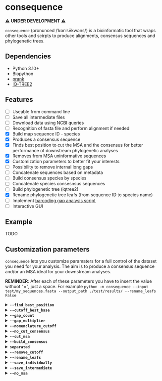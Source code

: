 # consequence

⚠️ **UNDER DEVELOPMENT** ⚠️

`consequence` (pronunced /ˈkɒnˈsēkwəns/) is a bioinformatic tool that wraps other tools and scirpts to produce alignments, consensus sequences and phylogenetic trees.

## Dependencies
- Python 3.10+
- Biopython
- [prank](https://github.com/ariloytynoja/prank-msa)
- [IQ-TREE2](http://www.iqtree.org/#download)

## Features
- [ ] Useable from command line
- [ ] Save all intermediate files
- [ ] Download data using NCBI queries
- [ ] Recognition of fasta file and perform alignment if needed
- [x] Build map sequence ID - species
- [x] Produces a consensus sequence
- [x] Finds best position to cut the MSA and the consensus for better performance of downstream phylogenetic analyses
- [x] Removes from MSA uninformative sequences
- [x] Customization parameters to better fit your interests
- [ ] Possibility to remove internal long gaps
- [ ] Concatenate sequences based on metadata
- [ ] Build consensus species by species
- [ ] Concatenate species consesnsus sequences
- [ ] Build phylogenetic tree (iqtree2)
- [x] Rename phylogenetic tree leafs (from sequence ID to species name)
- [ ] Implement [barcoding gap analysis script](https://github.com/AleTatti/Barcoding-Analysis)
- [ ] Interactive GUI

## Example
TODO

## Customization parameters 
`consequence` lets you customize paramaters for a full control of the dataset you need for your analysis. The aim is to produce a consensus sequence and/or an MSA ideal for your downstream analyses.

**REMINDER**: After each of these parameters you have to insert the value withuot "=", just a space. For example `python -m consequence --input test/my_sequences.fasta --output_path ./test/results/ --rename_leafs False` 

<details><summary><b><code>--find_best_position</code></b></summary>

default: True

This parameters allows to find best position for start and stop where to perform cuts and obtain meaningful sequences for following phylogenetic analyses.
  
</details>

<details><summary><b><code>--cutoff_best_base</code></b></summary>

defult: 0.85

The objective is that start and end of the sequence must mostly be sequences of bases in most sequences of the MSA. This parameter allows to assess if a position is considerable a gap or a base throughout the MSA.

Toy example:

```
----ATGCATCAGC----CG----ATG--------GTGATCGATCGACTAG-----GCTAGCATCGAT------CAGTCAGAGAA------GATCGAC-----
----------------TACG----ATG--------GTGATCGATCGACTAG-----GCTAGCATCGAT------CAGTCAGAGAA------------------
-----------AGCAGT--G----ATG-----------------------------GCTAGCATCGAT------CAGTCAGAGAA------------------
------------------------ATG--------GTGATCGATCGACTAG-----------------------------GAGAA------GATCGAC-----
----------------TACG----ATG--------GTGATCGATCGACTAG-----GCTAGCATCGAT------CAGTCAGAGAA------------------
------------------------ATG--------GTGATCGATCGACTAG-----GCTAGCATCGAT--------------GAA-----------AC-----
----------------T-------ATG--------GTGATCGATCGACTAG-----GCTA---TCGAT------CAGTCAGAGAA--------T---------
```
Start → A at position 5

End → A at position 24

</details>
  
<details><summary><b><code>--gap_count</code></b></summary>
  
default: 10

This parameter allows to maintain the gap open. It is the number of gaps that the user tolerates after a base or a sequence of bases is retrieved.

Toy example:

sequence = `----ATGCATCAGC-------CG-----CG----ATGTGCTGCTCGCTACATCATCGATCGAT--------`

setting `gap_count = 10` → `ATGCATCAGC-------CG-----CG----ATGTGCTGCTCGCTACATCATCGATCGAT`

setting `gap_count = 6` → `CG-----CG----ATGTGCTGCTCGCTACATCATCGATCGAT`

setting `gap_count = 3` → `ATGTGCTGCTCGCTACATCATCGATCGAT`
</details>
  
<details><summary><b><code>--gap_multiplier</code></b></summary>
  
default: None

This parameter accepts an integer or a float number. It overwrites `gap_count` as the gap open tolerance is modulated by the length of the preceeding sequence found. 

Toy example:
sequence = `----ATGCATCAGC----TGCCAA----CG----` (sequence composed by 4 gaps, 10 bases, 4 gaps, 6 bases, 4 gaps, 2 bases, 4 gaps)

setting `gap_multiplier = 1` → `ATGCATCAGC----TGCCAA----CG`

setting `gap_multiplier = .5` → `ATGCATCAGC----TGCCAA`

setting `gap_multiplier = .2` → `ATGCATCAGC`
</details>
  
<details><summary><b><code>--nomenclature_cutoff</code></b></summary>
  
default: 0.8

This parameter is used to select most representative bases per position and eventually translate in IUPAC nomenclature.

Toy example:
```
ATGCAT-AGT
AAGCATCAGT
ATGCAT-A-C
ATGCAT-A-T
ATGCAT-AGC
AGGA-T-A-T
ATGCATCAGC
AAG-AT-AGT
AGGCA-CAGC
AAG-AT-AGT
```
setting `nom_cutoff = 1` consensus result → `ATGCAT-AGT`

setting `nom_cutoff = .8` consensus result → `A`**`W`**`GCAT-AG`**`Y`**

setting `nom_cutoff = .2` consensus result → `A`**`D`**`GCAT`**`C`**`AG`**`Y`**

</details>

<details><summary><b><code>--no_cut_consensus</code></b></summary>

Default: False
This parameters does not allow the cut of the consensus, so it will be produced based on the whole MSA obtained from sequences or given as input.
  
</details>

<details><summary><b><code>--cut_msa</code></b></summary>

Default: False
This parameters allows to cut MSA. If not set or set as True, consequence will cut the MSA based on best positions found and perform the following phylogenetic analysis. If set False, following analyses and output produced will base on the whole MSA obtained
  
</details>

<details><summary><b><code>--build_consensus</code></b></summary>

Default: True
This parameters allows the building of consensus sequence based on input msa or sequences.
  
</details>
  
<details><summary><b><code>separated</code></b></summary>
  
default: False

If set True allows to save cut alignment sequences individually.

</details>
  
<details><summary><b><code>--remove_cutoff</code></b></summary>
  
default: None

This parameters is used to remove sequences from MSA with high percentage of gaps in the selected region. 

Toy example:

```
TACG----ATGGTGAT-----------
--------ATGGTGATCGATC-ACTAG
T-------ATGGTG---GATCGACTAG
--CG----ATGGATCGAC---------
TACG----ATG----------------
T--G----ATG----------------
--------ATGGATCGAC---------
TACG----ATGGTGAT-----------
--------ATGGTGATCGATCGACTAG
T-------ATGGTGATCGATCGACTAG
```
setting `remove_cutoff = 0.8` removes line 6 (`T--G----ATG----------------`)

setting `remove_cutoff = 0.5` removes 6 lines (1, 4, 5, 6, 7, 8)

setting `remove_cutoff = 0.3` removes 8 lines (last two lines remain)
</details>

<details><summary><b><code>--rename_leafs</code></b></summary>
  
default: True

This parameters allow the renaming of phylogenetic tree leafs from sequences ID into species scientific names.

</details>

<details><summary><b><code>--save_individually</code></b></summary>
  
default: False

This parameters allow to save all MSA sequences into single files. If --no_msa False, input sequences will be saved individually (unaligned).

</details>

<details><summary><b><code>--save_intermediate</code></b></summary>
  
default: False

This parameters allow to save all intermediate files created during the run.

</details>

<details><summary><b><code>--no_msa</code></b></summary>
  
default: False

This parameters does not allow to perform MSA in case input are uniligned sequences.

</details>
